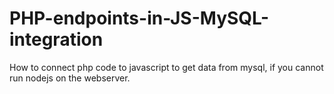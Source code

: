 # PHP-endpoints-in-JS-MySQL-integration
How to connect php code to javascript to get data from mysql, if you cannot run nodejs on the webserver.